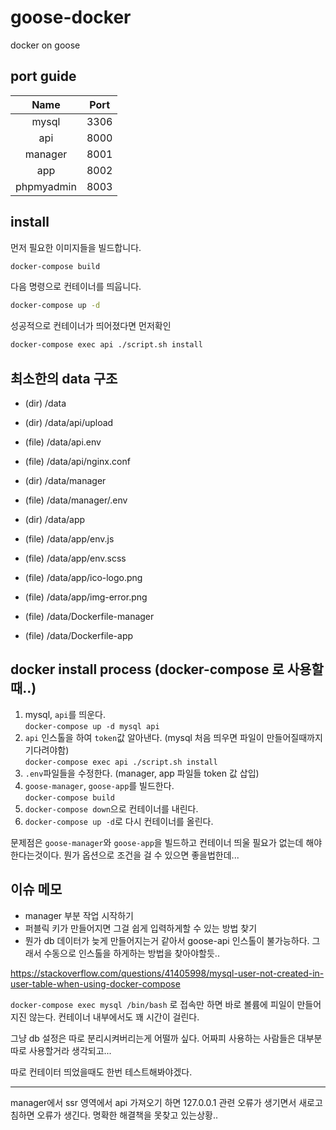 # goose-docker
docker on goose

## port guide

| Name | Port |
|:---:|:---:|
| mysql | 3306 |
| api | 8000 |
| manager | 8001 |
| app | 8002 |
| phpmyadmin | 8003 |


## install

먼저 필요한 이미지들을 빌드합니다.

```bash
docker-compose build
```

다음 명령으로 컨테이너를 띄웁니다.

```bash
docker-compose up -d
```

성공적으로 컨테이너가 띄어졌다면 먼저확인


```bash
docker-compose exec api ./script.sh install
```


## 최소한의 data 구조

- (dir) /data
- (dir) /data/api/upload
- (file) /data/api.env
- (file) /data/api/nginx.conf

- (dir) /data/manager
- (file) /data/manager/.env

- (dir) /data/app
- (file) /data/app/env.js
- (file) /data/app/env.scss
- (file) /data/app/ico-logo.png
- (file) /data/app/img-error.png

- (file) /data/Dockerfile-manager
- (file) /data/Dockerfile-app


## docker install process (docker-compose 로 사용할때..)

1. mysql, `api`를 띄운다.  
`docker-compose up -d mysql api`
1. `api` 인스톨을 하여 `token`값 알아낸다. (mysql 처음 띄우면 파일이 만들어질때까지 기다려야함)  
`docker-compose exec api ./script.sh install`
1. `.env`파일들을 수정한다. (manager, app 파일들 token 값 삽입)
1. `goose-manager`, `goose-app`를 빌드한다.  
`docker-compose build`
1. `docker-compose down`으로 컨테이너를 내린다.
1. `docker-compose up -d`로 다시 컨테이너를 올린다.

문제점은 `goose-manager`와 `goose-app`을 빌드하고 컨테이너 띄울 필요가 없는데 해야한다는것이다. 뭔가 옵션으로 조건을 걸 수 있으면 좋을법한데...





## 이슈 메모

- manager 부분 작업 시작하기
- 퍼블릭 키가 만들어지면 그걸 쉽게 입력하게할 수 있는 방법 찾기
- 뭔가 db 데이터가 늦게 만들어지는거 같아서 goose-api 인스톨이 불가능하다. 그래서 수동으로 인스톨을 하게하는 방법을 찾아야할듯..

https://stackoverflow.com/questions/41405998/mysql-user-not-created-in-user-table-when-using-docker-compose

`docker-compose exec mysql /bin/bash` 로 접속만 하면 바로 볼륨에 피일이 만들어지진 않는다.
컨테이너 내부에서도 꽤 시간이 걸린다.

그냥 db 설정은 따로 분리시켜버리는게 어떨까 싶다. 어짜피 사용하는 사람들은 대부분 따로 사용할거라 생각되고...

따로 컨테이터 띄었을때도 한번 테스트해봐야겠다.

----

manager에서 ssr 영역에서 api 가져오기 하면 127.0.0.1 관련 오류가 생기면서 새로고침하면 오류가 생긴다. 명확한 해결책을 못찾고 있는상황..